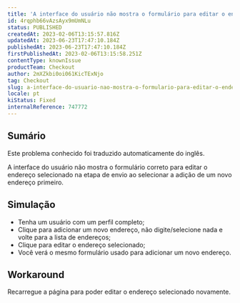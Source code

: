 ```yaml
---
title: 'A interface do usuário não mostra o formulário para editar o endereço ao selecionar primeiro a adição de um novo endereço'
id: 4rqphb66vAzsAyx9mUmNLu
status: PUBLISHED
createdAt: 2023-02-06T13:15:57.816Z
updatedAt: 2023-06-23T17:47:10.184Z
publishedAt: 2023-06-23T17:47:10.184Z
firstPublishedAt: 2023-02-06T13:15:58.251Z
contentType: knownIssue
productTeam: Checkout
author: 2mXZkbi0oi061KicTExNjo
tag: Checkout
slug: a-interface-do-usuario-nao-mostra-o-formulario-para-editar-o-endereco-ao-selecionar-primeiro-a-adicao-de-um-novo-endereco
locale: pt
kiStatus: Fixed
internalReference: 747772
---
```


## Sumário

<div class="alert alert-info">
  <p>Este problema conhecido foi traduzido automaticamente do inglês.</p>
</div>


A interface do usuário não mostra o formulário correto para editar o endereço selecionado na etapa de envio ao selecionar a adição de um novo endereço primeiro.

## Simulação



- Tenha um usuário com um perfil completo;
- Clique para adicionar um novo endereço, não digite/selecione nada e volte para a lista de endereços;
- Clique para editar o endereço selecionado;
- Você verá o mesmo formulário usado para adicionar um novo endereço.



## Workaround


Recarregue a página para poder editar o endereço selecionado novamente.




